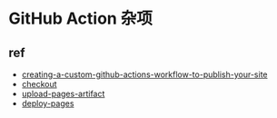 # GitHub Action 杂项

## ref

- [creating-a-custom-github-actions-workflow-to-publish-your-site](https://docs.github.com/en/pages/getting-started-with-github-pages/configuring-a-publishing-source-for-your-github-pages-site#creating-a-custom-github-actions-workflow-to-publish-your-site)
- [checkout](https://github.com/actions/checkout)
- [upload-pages-artifact](https://github.com/actions/upload-pages-artifact)
- [deploy-pages](https://github.com/actions/deploy-pages)
